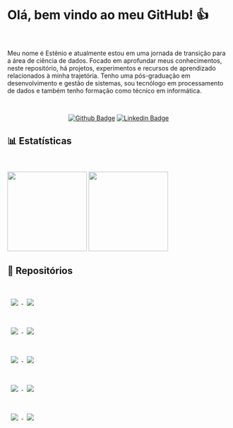 # Olá, bem vindo ao meu GitHub! 👍

<br>

Meu nome é Estênio e atualmente estou em uma jornada de transição para a área de ciência de dados. Focado em aprofundar meus conhecimentos, neste repositório, há projetos, experimentos e recursos de aprendizado relacionados à minha trajetória. 
Tenho uma pós-graduação em desenvolvimento e gestão de sistemas, sou tecnólogo em processamento de dados e também tenho formação como técnico em informática.

<br>

<div align="center">

[![Github Badge](https://img.shields.io/badge/-Github-000?style=flat-square&logo=Github&logoColor=white&link=https://github.com/emso-exe)](https://github.com/emso-exe) [![Linkedin Badge](https://img.shields.io/badge/-LinkedIn-blue?style=flat-square&logo=Linkedin&logoColor=white&link=https://www.linkedin.com/in/esteniomariano)](https://www.linkedin.com/in/esteniomariano)

</div>

## 📊 Estatísticas

<br>

<img height="180em" src="https://github-readme-stats.vercel.app/api?username=emso-exe&show_icons=true&count_private=true&include_all_commits=true&hide_border=true" /> <img height="180em" src="https://github-readme-stats.vercel.app/api/top-langs/?username=emso-exe&layout=compact&langs_count=7&hide_border=true"/>

## 📁 Repositórios

<br>
    <a href="https://github.com/emso-exe/Analise_de_rh_-_people_analytics">
        <img align="center" style="margin:1rem 0.5rem" src="https://github-readme-stats.vercel.app/api/pin/?username=emso-exe&repo=Analise_de_rh_-_people_analytics&hide_border=true&bg_color=DEG,f2f2f2,ffffff" />
    </a>
    <a href="https://github.com/emso-exe/Venda_de_medicamentos_controlados_e_antimicrobianos_-_industrializados">
        <img align="center" style="margin:1rem 0.5rem" src="https://github-readme-stats.vercel.app/api/pin/?username=emso-exe&repo=Venda_de_medicamentos_controlados_e_antimicrobianos_-_industrializados&hide_border=true&bg_color=DEG,f2f2f2,ffffff" />
    </a>
<br><br>
    <a href="https://github.com/emso-exe/Churn_clientes_de_banco">
        <img align="center" style="margin:1rem 0.5rem" src="https://github-readme-stats.vercel.app/api/pin/?username=emso-exe&repo=Churn_clientes_de_banco&hide_border=true&bg_color=DEG,f2f2f2,ffffff" />
    </a>
    <a href="https://github.com/emso-exe/Anuncios_em_redes_sociais">
        <img align="center" style="margin:1rem 0.5rem" src="https://github-readme-stats.vercel.app/api/pin/?username=emso-exe&repo=Anuncios_em_redes_sociais&hide_border=true&bg_color=DEG,f2f2f2,ffffff" />
    </a>
<br><br>
    <a href="https://github.com/emso-exe/Compra_de_carro">
        <img align="center" style="margin:1rem 0.5rem" src="https://github-readme-stats.vercel.app/api/pin/?username=emso-exe&repo=Compra_de_carro&hide_border=true&bg_color=DEG,f2f2f2,ffffff" />
    </a>
    <a href="https://github.com/emso-exe/Orcamento_de_redes_sociais_x_vendas">
        <img align="center" style="margin:1rem 0.5rem" src="https://github-readme-stats.vercel.app/api/pin/?username=emso-exe&repo=Orcamento_de_redes_sociais_x_vendas&hide_border=true&bg_color=DEG,f2f2f2,ffffff" />
    </a>
<br><br>
    <a href="https://github.com/emso-exe/Comercio_eletronico_brasileiro">
        <img align="center" style="margin:1rem 0.5rem" src="https://github-readme-stats.vercel.app/api/pin/?username=emso-exe&repo=Comercio_eletronico_brasileiro&hide_border=true&bg_color=DEG,f2f2f2,ffffff" />
    </a>
    <a href="https://github.com/emso-exe/Investidores_do_tesouro_direto">
        <img align="center" style="margin:1rem 0.5rem" src="https://github-readme-stats.vercel.app/api/pin/?username=emso-exe&repo=Investidores_do_tesouro_direto&hide_border=true&bg_color=DEG,f2f2f2,ffffff" />
    </a>
<br><br>
    <a href="https://github.com/emso-exe/Falsificacao_de_cedulas_banco_central_do_brasil">
        <img align="center" style="margin:1rem 0.5rem" src="https://github-readme-stats.vercel.app/api/pin/?username=emso-exe&repo=Falsificacao_de_cedulas_banco_central_do_brasil&hide_border=true&bg_color=DEG,f2f2f2,ffffff" />
    </a> 
    <a href="https://github.com/emso-exe/Jogo_de_dadoX">
        <img align="center" style="margin:1rem 0.5rem" src="https://github-readme-stats.vercel.app/api/pin/?username=emso-exe&repo=Jogo_de_dadoX&hide_border=true&bg_color=DEG,f2f2f2,ffffff" />
    </a>
